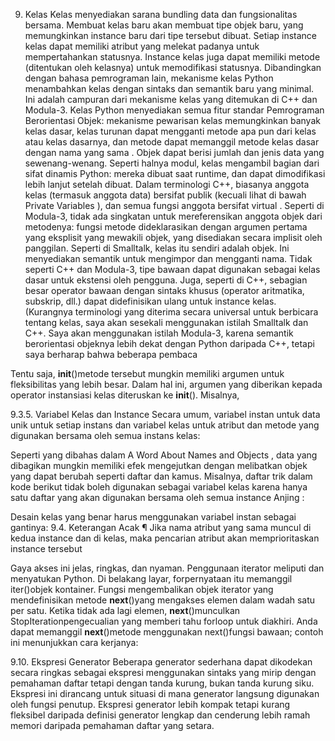 9. Kelas 
Kelas menyediakan sarana bundling data dan fungsionalitas bersama. Membuat kelas baru akan membuat tipe objek baru, yang memungkinkan instance baru dari tipe tersebut dibuat. Setiap instance kelas dapat memiliki atribut yang melekat padanya untuk mempertahankan statusnya. Instance kelas juga dapat memiliki metode (ditentukan oleh kelasnya) untuk memodifikasi statusnya.
Dibandingkan dengan bahasa pemrograman lain, mekanisme kelas Python menambahkan kelas dengan sintaks dan semantik baru yang minimal. Ini adalah campuran dari mekanisme kelas yang ditemukan di C++ dan Modula-3. Kelas Python menyediakan semua fitur standar Pemrograman Berorientasi Objek: mekanisme pewarisan kelas memungkinkan banyak kelas dasar, kelas turunan dapat mengganti metode apa pun dari kelas atau kelas dasarnya, dan metode dapat memanggil metode kelas dasar dengan nama yang sama . Objek dapat berisi jumlah dan jenis data yang sewenang-wenang. Seperti halnya modul, kelas mengambil bagian dari sifat dinamis Python: mereka dibuat saat runtime, dan dapat dimodifikasi lebih lanjut setelah dibuat.
Dalam terminologi C++, biasanya anggota kelas (termasuk anggota data) bersifat publik (kecuali lihat di bawah Private Variables ), dan semua fungsi anggota bersifat virtual . Seperti di Modula-3, tidak ada singkatan untuk mereferensikan anggota objek dari metodenya: fungsi metode dideklarasikan dengan argumen pertama yang eksplisit yang mewakili objek, yang disediakan secara implisit oleh panggilan. Seperti di Smalltalk, kelas itu sendiri adalah objek. Ini menyediakan semantik untuk mengimpor dan mengganti nama. Tidak seperti C++ dan Modula-3, tipe bawaan dapat digunakan sebagai kelas dasar untuk ekstensi oleh pengguna. Juga, seperti di C++, sebagian besar operator bawaan dengan sintaks khusus (operator aritmatika, subskrip, dll.) dapat didefinisikan ulang untuk instance kelas.
(Kurangnya terminologi yang diterima secara universal untuk berbicara tentang kelas, saya akan sesekali menggunakan istilah Smalltalk dan C++. Saya akan menggunakan istilah Modula-3, karena semantik berorientasi objeknya lebih dekat dengan Python daripada C++, tetapi saya berharap bahwa beberapa pembaca

Tentu saja, __init__()metode tersebut mungkin memiliki argumen untuk fleksibilitas yang lebih besar. Dalam hal ini, argumen yang diberikan kepada operator instansiasi kelas diteruskan ke __init__(). Misalnya,

9.3.5. Variabel Kelas dan Instance 
Secara umum, variabel instan untuk data unik untuk setiap instans dan variabel kelas untuk atribut dan metode yang digunakan bersama oleh semua instans kelas:

Seperti yang dibahas dalam A Word About Names and Objects , data yang dibagikan mungkin memiliki efek mengejutkan dengan melibatkan objek yang dapat berubah seperti daftar dan kamus. Misalnya, daftar trik dalam kode berikut tidak boleh digunakan sebagai variabel kelas karena hanya satu daftar yang akan digunakan bersama oleh semua instance Anjing :

Desain kelas yang benar harus menggunakan variabel instan sebagai gantinya:
9.4. Keterangan Acak ¶
Jika nama atribut yang sama muncul di kedua instance dan di kelas, maka pencarian atribut akan memprioritaskan instance tersebut

Gaya akses ini jelas, ringkas, dan nyaman. Penggunaan iterator meliputi dan menyatukan Python. Di belakang layar, forpernyataan itu memanggil iter()objek kontainer. Fungsi mengembalikan objek iterator yang mendefinisikan metode __next__()yang mengakses elemen dalam wadah satu per satu. Ketika tidak ada lagi elemen, __next__()munculkan StopIterationpengecualian yang memberi tahu forloop untuk diakhiri. Anda dapat memanggil __next__()metode menggunakan next()fungsi bawaan; contoh ini menunjukkan cara kerjanya:

9.10. Ekspresi Generator 
Beberapa generator sederhana dapat dikodekan secara ringkas sebagai ekspresi menggunakan sintaks yang mirip dengan pemahaman daftar tetapi dengan tanda kurung, bukan tanda kurung siku. Ekspresi ini dirancang untuk situasi di mana generator langsung digunakan oleh fungsi penutup. Ekspresi generator lebih kompak tetapi kurang fleksibel daripada definisi generator lengkap dan cenderung lebih ramah memori daripada pemahaman daftar yang setara.
